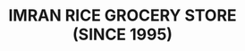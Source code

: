 ---
title: "IMRAN RICE GROCERY STORE (SINCE 1995)"
url: /karachi/imran-rice-grocery-store-since-1995/
shop: Dorfladen
---